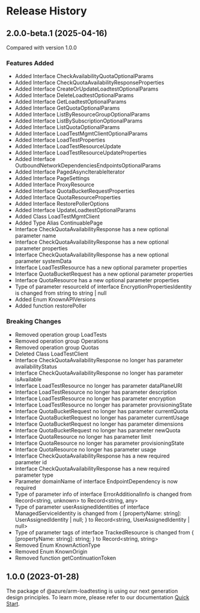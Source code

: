 # Release History
    
## 2.0.0-beta.1 (2025-04-16)
Compared with version 1.0.0
    
### Features Added

  - Added Interface CheckAvailabilityQuotaOptionalParams
  - Added Interface CheckQuotaAvailabilityResponseProperties
  - Added Interface CreateOrUpdateLoadtestOptionalParams
  - Added Interface DeleteLoadtestOptionalParams
  - Added Interface GetLoadtestOptionalParams
  - Added Interface GetQuotaOptionalParams
  - Added Interface ListByResourceGroupOptionalParams
  - Added Interface ListBySubscriptionOptionalParams
  - Added Interface ListQuotaOptionalParams
  - Added Interface LoadTestMgmtClientOptionalParams
  - Added Interface LoadTestProperties
  - Added Interface LoadTestResourceUpdate
  - Added Interface LoadTestResourceUpdateProperties
  - Added Interface OutboundNetworkDependenciesEndpointsOptionalParams
  - Added Interface PagedAsyncIterableIterator
  - Added Interface PageSettings
  - Added Interface ProxyResource
  - Added Interface QuotaBucketRequestProperties
  - Added Interface QuotaResourceProperties
  - Added Interface RestorePollerOptions
  - Added Interface UpdateLoadtestOptionalParams
  - Added Class LoadTestMgmtClient
  - Added Type Alias ContinuablePage
  - Interface CheckQuotaAvailabilityResponse has a new optional parameter name
  - Interface CheckQuotaAvailabilityResponse has a new optional parameter properties
  - Interface CheckQuotaAvailabilityResponse has a new optional parameter systemData
  - Interface LoadTestResource has a new optional parameter properties
  - Interface QuotaBucketRequest has a new optional parameter properties
  - Interface QuotaResource has a new optional parameter properties
  - Type of parameter resourceId of interface EncryptionPropertiesIdentity is changed from string to string | null
  - Added Enum KnownAPIVersions
  - Added function restorePoller

### Breaking Changes

  - Removed operation group LoadTests
  - Removed operation group Operations
  - Removed operation group Quotas
  - Deleted Class LoadTestClient
  - Interface CheckQuotaAvailabilityResponse no longer has parameter availabilityStatus
  - Interface CheckQuotaAvailabilityResponse no longer has parameter isAvailable
  - Interface LoadTestResource no longer has parameter dataPlaneURI
  - Interface LoadTestResource no longer has parameter description
  - Interface LoadTestResource no longer has parameter encryption
  - Interface LoadTestResource no longer has parameter provisioningState
  - Interface QuotaBucketRequest no longer has parameter currentQuota
  - Interface QuotaBucketRequest no longer has parameter currentUsage
  - Interface QuotaBucketRequest no longer has parameter dimensions
  - Interface QuotaBucketRequest no longer has parameter newQuota
  - Interface QuotaResource no longer has parameter limit
  - Interface QuotaResource no longer has parameter provisioningState
  - Interface QuotaResource no longer has parameter usage
  - Interface CheckQuotaAvailabilityResponse has a new required parameter id
  - Interface CheckQuotaAvailabilityResponse has a new required parameter type
  - Parameter domainName of interface EndpointDependency is now required
  - Type of parameter info of interface ErrorAdditionalInfo is changed from Record<string, unknown> to Record<string, any>
  - Type of parameter userAssignedIdentities of interface ManagedServiceIdentity is changed from {
        [propertyName: string]: UserAssignedIdentity | null;
    } to Record<string, UserAssignedIdentity | null>
  - Type of parameter tags of interface TrackedResource is changed from {
        [propertyName: string]: string;
    } to Record<string, string>
  - Removed Enum KnownActionType
  - Removed Enum KnownOrigin
  - Removed function getContinuationToken
    
    
## 1.0.0 (2023-01-28)

The package of @azure/arm-loadtesting is using our next generation design principles. To learn more, please refer to our documentation [Quick Start](https://aka.ms/azsdk/js/mgmt/quickstart).
